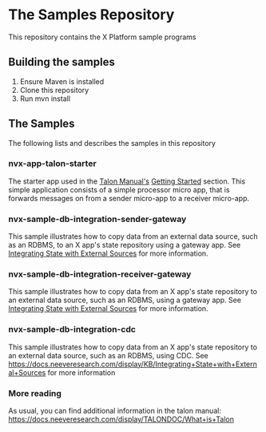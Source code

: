 # The Samples Repository

This repository contains the X Platform sample programs

## Building the samples
1. Ensure Maven is installed
2. Clone this repository
3. Run mvn install

## The Samples
The following lists and describes the samples in this repository

### nvx-app-talon-starter
The starter app used in the [Talon Manual's](https://docs.neeveresearch.com/display/TALONDOC) [Getting Started](https://docs.neeveresearch.com/display/TALONDOC/Get+Started) section. This simple application consists of a simple processor micro app, that is forwards messages on from a sender micro-app to a receiver micro-app. 

### nvx-sample-db-integration-sender-gateway
This sample illustrates how to copy data from an external data source, such as an RDBMS, to an X app's state repository using a gateway app. See [Integrating State with External Sources](https://docs.neeveresearch.com/display/KB/Integrating+State+with+External+Sources#IntegratingStatewithExternalSources-IntegratingExternalSourcetoApp) for more information.

### nvx-sample-db-integration-receiver-gateway
This sample illustrates how to copy data from an X app's state repository to an external data source, such as an RDBMS, using a gateway app. See [Integrating State with External Sources](https://docs.neeveresearch.com/display/KB/Integrating+State+with+External+Sources#IntegratingStatewithExternalSources-IntegratingApptoExternalSource) for more information.

### nvx-sample-db-integration-cdc
This sample illustrates how to copy data from an X app's state repository to an external data source, such as an RDBMS, using CDC. See https://docs.neeveresearch.com/display/KB/Integrating+State+with+External+Sources for more information

### More reading
As usual, you can find additional information in the talon manual: https://docs.neeveresearch.com/display/TALONDOC/What+is+Talon
